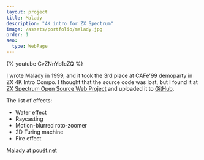 ```yaml
---
layout: project
title: Malady
description: "4K intro for ZX Spectrum"
image: /assets/portfolio/malady.jpg
order: 1
seo:
  type: WebPage
---
```


{% youtube CvZNnYb1cZQ %}

I wrote Malady in 1999, and it took the 3rd place at CAFe'99 demoparty in ZX 4K Intro Compo. I thought that the source code was lost, but I found it at [ZX Spectrum Open Source Web Project](http://opensourcezx.untergrund.net/b_demo-malady_src.html) and uploaded it to [GitHub](https://github.com/Megus/malady4k).

The list of effects:

- Water effect
- Raycasting
- Motion-blurred roto-zoomer
- 2D Turing machine
- Fire effect

[Malady at pouët.net](http://www.pouet.net/prod.php?which=1969)
